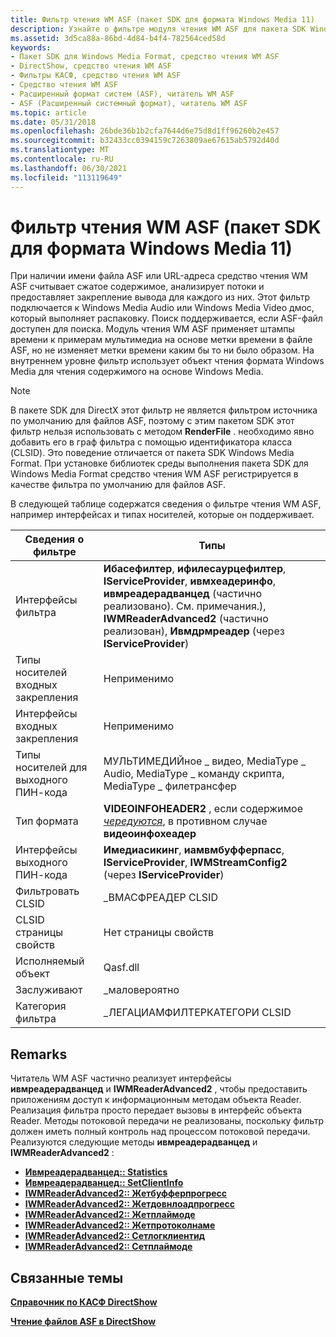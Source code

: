 ```yaml
---
title: Фильтр чтения WM ASF (пакет SDK для формата Windows Media 11)
description: Узнайте о фильтре модуля чтения WM ASF для пакета SDK Windows Media Format 11. Просмотрите сведения о фильтре и см. связанные разделы.
ms.assetid: 3d5ca88a-86bd-4d84-b4f4-782564ced58d
keywords:
- Пакет SDK для Windows Media Format, средство чтения WM ASF
- DirectShow, средство чтения WM ASF
- Фильтры КАСФ, средство чтения WM ASF
- Средство чтения WM ASF
- Расширенный формат систем (ASF), читатель WM ASF
- ASF (Расширенный системный формат), читатель WM ASF
ms.topic: article
ms.date: 05/31/2018
ms.openlocfilehash: 26bde36b1b2cfa7644d6e75d8d1ff96260b2e457
ms.sourcegitcommit: b32433cc0394159c7263809ae67615ab5792d40d
ms.translationtype: MT
ms.contentlocale: ru-RU
ms.lasthandoff: 06/30/2021
ms.locfileid: "113119649"
---
```

# <a name="wm-asf-reader-filter-windows-media-format-11-sdk"></a>Фильтр чтения WM ASF (пакет SDK для формата Windows Media 11)

При наличии имени файла ASF или URL-адреса средство чтения WM ASF считывает сжатое содержимое, анализирует потоки и предоставляет закрепление вывода для каждого из них. Этот фильтр подключается к Windows Media Audio или Windows Media Video дмос, который выполняет распаковку. Поиск поддерживается, если ASF-файл доступен для поиска. Модуль чтения WM ASF применяет штампы времени к примерам мультимедиа на основе метки времени в файле ASF, но не изменяет метки времени каким бы то ни было образом. На внутреннем уровне фильтр использует объект чтения формата Windows Media для чтения содержимого на основе Windows Media.

> [!Note]  
> В пакете SDK для DirectX этот фильтр не является фильтром источника по умолчанию для файлов ASF, поэтому с этим пакетом SDK этот фильтр нельзя использовать с методом **RenderFile** . необходимо явно добавить его в граф фильтра с помощью идентификатора класса (CLSID). Это поведение отличается от пакета SDK Windows Media Format. При установке библиотек среды выполнения пакета SDK для Windows Media Format средство чтения WM ASF регистрируется в качестве фильтра по умолчанию для файлов ASF.

 

В следующей таблице содержатся сведения о фильтре чтения WM ASF, например интерфейсах и типах носителей, которые он поддерживает.



|  Сведения о фильтре                      |  Типы                                                                                                                                                                                                                                             |
|------------------------|-----------------------------------------------------------------------------------------------------------------------------------------------------------------------------------------------------------------------------------------------|
| Интерфейсы фильтра      | **Ибасефилтер**, **ифилесаурцефилтер**, **IServiceProvider**, **ивмхеадеринфо**, **ивмреадерадванцед** (частично реализовано). См. примечания.), **IWMReaderAdvanced2** (частично реализован), **Ивмдрмреадер** (через **IServiceProvider**) |
| Типы носителей входных закрепления  | Неприменимо                                                                                                                                                                                                                                |
| Интерфейсы входных закрепления   | Неприменимо                                                                                                                                                                                                                                |
| Типы носителей для выходного ПИН-кода | МУЛЬТИМЕДИЙное \_ видео, MediaType \_ Audio, MediaType \_ команду скрипта, MediaType \_ филетрансфер                                                                                                                                                         |
| Тип формата            | **VIDEOINFOHEADER2** , если содержимое [*чередуются*](wmformat-glossary.md), в противном случае **видеоинфохеадер**                                                                                                                    |
| Интерфейсы выходного ПИН-кода  | **Имедиасикинг**, **иамвмбуфферпасс**, **IServiceProvider**, **IWMStreamConfig2** (через **IServiceProvider**)                                                                                                                             |
| Фильтровать CLSID           | \_ВМАСФРЕАДЕР CLSID                                                                                                                                                                                                                            |
| CLSID страницы свойств    | Нет страницы свойств                                                                                                                                                                                                                              |
| Исполняемый объект             | Qasf.dll                                                                                                                                                                                                                                      |
| Заслуживают                  | \_маловероятно                                                                                                                                                                                                                               |
| Категория фильтра        | \_ЛЕГАЦИАМФИЛТЕРКАТЕГОРИ CLSID                                                                                                                                                                                                                 |



 

## <a name="remarks"></a>Remarks

Читатель WM ASF частично реализует интерфейсы **ивмреадерадванцед** и **IWMReaderAdvanced2** , чтобы предоставить приложениям доступ к информационным методам объекта Reader. Реализация фильтра просто передает вызовы в интерфейс объекта Reader. Методы потоковой передачи не реализованы, поскольку фильтр должен иметь полный контроль над процессом потоковой передачи. Реализуются следующие методы **ивмреадерадванцед** и **IWMReaderAdvanced2** :

-   [**Ивмреадерадванцед:: Statistics**](/previous-versions/windows/desktop/api/Wmsdkidl/nf-wmsdkidl-iwmreaderadvanced-getstatistics)
-   [**Ивмреадерадванцед:: SetClientInfo**](/previous-versions/windows/desktop/api/Wmsdkidl/nf-wmsdkidl-iwmreaderadvanced-setclientinfo)
-   [**IWMReaderAdvanced2:: Жетбуфферпрогресс**](/previous-versions/windows/desktop/api/Wmsdkidl/nf-wmsdkidl-iwmreaderadvanced2-getbufferprogress)
-   [**IWMReaderAdvanced2:: Жетдовнлоадпрогресс**](/previous-versions/windows/desktop/api/Wmsdkidl/nf-wmsdkidl-iwmreaderadvanced2-getdownloadprogress)
-   [**IWMReaderAdvanced2:: Жетплаймоде**](/previous-versions/windows/desktop/api/Wmsdkidl/nf-wmsdkidl-iwmreaderadvanced2-getplaymode)
-   [**IWMReaderAdvanced2:: Жетпротоколнаме**](/previous-versions/windows/desktop/api/Wmsdkidl/nf-wmsdkidl-iwmreaderadvanced2-getprotocolname)
-   [**IWMReaderAdvanced2:: Сетлогклиентид**](/previous-versions/windows/desktop/api/Wmsdkidl/nf-wmsdkidl-iwmreaderadvanced2-setlogclientid)
-   [**IWMReaderAdvanced2:: Сетплаймоде**](/previous-versions/windows/desktop/api/Wmsdkidl/nf-wmsdkidl-iwmreaderadvanced2-setplaymode)

## <a name="related-topics"></a>Связанные темы

<dl> <dt>

[**Справочник по КАСФ DirectShow**](directshow-qasf-reference.md)
</dt> <dt>

[**Чтение файлов ASF в DirectShow**](reading-asf-files-in-directshow.md)
</dt> </dl>

 

 




